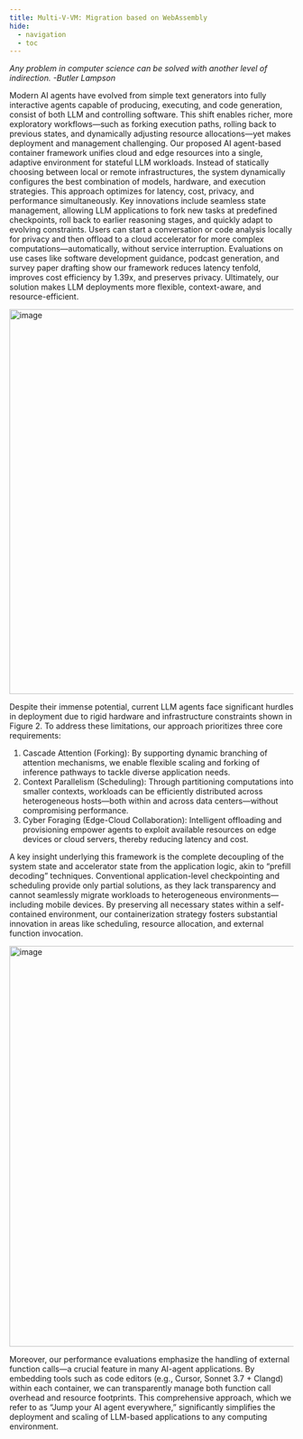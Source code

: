 ```yaml
---
title: Multi-V-VM: Migration based on WebAssembly
hide:
  - navigation
  - toc
---
```


*Any problem in computer science can be solved with another level of indirection.  -Butler Lampson*

Modern AI agents have evolved from simple text generators into fully interactive agents capable of producing, executing, and code generation, consist of both LLM and controlling software. This shift enables richer, more exploratory workflows—such as forking execution paths, rolling back to previous states, and dynamically adjusting resource allocations—yet makes deployment and management challenging. Our proposed AI agent-based container framework unifies cloud and edge resources into a single, adaptive environment for stateful LLM workloads. Instead of statically choosing between local or remote infrastructures, the system dynamically configures the best combination of models, hardware, and execution strategies. This approach optimizes for latency, cost, privacy, and performance simultaneously. Key innovations include seamless state management, allowing LLM applications to fork new tasks at predefined checkpoints, roll back to earlier reasoning stages, and quickly adapt to evolving constraints. Users can start a conversation or code analysis locally for privacy and then offload to a cloud accelerator for more complex computations—automatically, without service interruption. Evaluations on use cases like software development guidance, podcast generation, and survey paper drafting show our framework reduces latency tenfold, improves cost efficiency by 1.39x, and preserves privacy. Ultimately, our solution makes LLM deployments more flexible, context-aware, and resource-efficient.

<img width="683" alt="image" src="https://github.com/user-attachments/assets/ff94f01d-c1f0-4f7e-88ab-46dfdf35e31f" />

Despite their immense potential, current LLM agents face significant hurdles in deployment due to rigid hardware and infrastructure constraints shown in Figure 2. To address these limitations, our approach prioritizes three core requirements:

1. Cascade Attention (Forking): By supporting dynamic branching of attention mechanisms, we enable flexible scaling and forking of inference pathways to tackle diverse application needs.
2. Context Parallelism (Scheduling): Through partitioning computations into smaller contexts, workloads can be efficiently distributed across heterogeneous hosts—both within and across data centers—without compromising performance.
3. Cyber Foraging (Edge-Cloud Collaboration): Intelligent offloading and provisioning empower agents to exploit available resources on edge devices or cloud servers, thereby reducing latency and cost.

A key insight underlying this framework is the complete decoupling of the system state and accelerator state from the application logic, akin to “prefill decoding” techniques. Conventional application-level checkpointing and scheduling provide only partial solutions, as they lack transparency and cannot seamlessly migrate workloads to heterogeneous environments—including mobile devices. By preserving all necessary states within a self-contained environment, our containerization strategy fosters substantial innovation in areas like scheduling, resource allocation, and external function invocation.

<img width="711" alt="image" src="https://github.com/user-attachments/assets/81a664cd-b1e5-4e5c-9f56-bbcc061c8c78" />


Moreover, our performance evaluations emphasize the handling of external function calls—a crucial feature in many AI-agent applications. By embedding tools such as code editors (e.g., Cursor, Sonnet 3.7 + Clangd) within each container, we can transparently manage both function call overhead and resource footprints. This comprehensive approach, which we refer to as “Jump your AI agent everywhere,” significantly simplifies the deployment and scaling of LLM-based applications to any computing environment.
